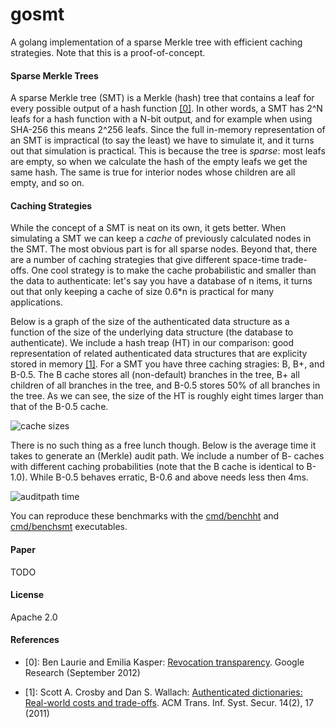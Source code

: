 # gosmt
A golang implementation of a sparse Merkle tree with efficient caching
strategies. Note that this is a proof-of-concept.

#### Sparse Merkle Trees
A sparse Merkle tree (SMT) is a Merkle (hash) tree that contains a leaf
for every possible output of a hash function
[[0]](http://www.links.org/files/RevocationTransparency.pdf).
In other words, a SMT has
2^N leafs for a hash function with a N-bit output, and for example when
using SHA-256 this means 2^256 leafs.
Since the full in-memory representation of an SMT is impractical (to say the
least) we have to simulate it, and it turns out that simulation is
practical. This is because the tree is _sparse_: most leafs are empty, so
when we calculate the hash of the empty leafs we get the same hash. The same
is true for interior nodes whose children are all empty, and so on.  

#### Caching Strategies
While the concept of a SMT is neat on its own, it gets better.
When simulating a SMT we can
keep a _cache_ of previously calculated nodes in the SMT. The most obvious part
is for all sparse nodes. Beyond that, there are a number of caching strategies
that give different space-time trade-offs. One cool strategy is to make the
cache probabilistic and smaller than the data to authenticate: let's say you
have a database of n items, it turns out that only keeping a cache of size 0.6*n
is practical for many applications.

Below is a graph of the size of the authenticated data structure as a function
of the size of the underlying data structure (the database to authenticate).
We include a hash treap (HT) in our comparison: good representation of
related authenticated data structures that are explicity stored in memory
[[1]](http://tamperevident.cs.rice.edu/papers/techreport-padbench.pdf).
For a SMT you have three caching stragies: B, B+, and B-0.5. The B cache stores
all (non-default) branches in the tree, B+ all children of all branches in the
tree, and B-0.5 stores 50% of all branches in the tree.
As we can see, the size of the HT is roughly eight times larger than that of
the B-0.5 cache.

![cache sizes](https://raw.github.com/pylls/gosmt/master/doc/cachesize.png)

There is no such thing as a free lunch though. Below is the average time it
takes to generate an (Merkle) audit path. We include a number of B- caches with
different caching probabilities (note that the B cache is identical to B-1.0).
While B-0.5 behaves erratic, B-0.6 and above needs less then 4ms.

![auditpath time](https://raw.github.com/pylls/gosmt/master/doc/auditpathgen.png)

You can reproduce these benchmarks with the 
[cmd/benchht](https://github.com/pylls/gosmt/tree/master/cmd/benchht) and
[cmd/benchsmt](https://github.com/pylls/gosmt/tree/master/cmd/benchsmt)
executables.

#### Paper
TODO

#### License
Apache 2.0

#### References
* [0]: Ben Laurie and Emilia Kasper: [Revocation transparency](http://www.links.org/files/RevocationTransparency.pdf). Google Research (September 2012)

* [1]: Scott A. Crosby and Dan S. Wallach: [Authenticated dictionaries: Real-world
costs and trade-offs](http://tamperevident.cs.rice.edu/papers/techreport-padbench.pdf). ACM Trans. Inf. Syst. Secur. 14(2), 17 (2011)
